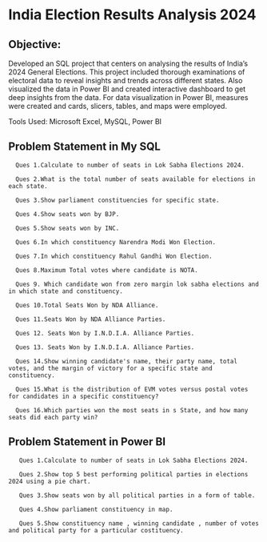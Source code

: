 # India Election Results Analysis 2024

## Objective:

Developed an SQL project that centers on analysing the results of India’s 2024 General Elections. This project included thorough examinations of electoral data to reveal insights and trends across different states. Also visualized the data in Power BI and created interactive dashboard to get deep insights from the data. For data visualization in Power BI, measures were created and cards, slicers, tables, and maps were employed.

Tools Used: Microsoft Excel, MySQL, Power BI

## Problem Statement in My SQL

      Ques 1.Calculate to number of seats in Lok Sabha Elections 2024.
      
      Ques 2.What is the total number of seats available for elections in each state.
      
      Ques 3.Show parliament constituencies for specific state.
      
      Ques 4.Show seats won by BJP.

      Ques 5.Show seats won by INC.
      
      Ques 6.In which constituency Narendra Modi Won Election.
      
      Ques 7.In which constituency Rahul Gandhi Won Election.
      
      Ques 8.Maximum Total votes where candidate is NOTA.
      
      Ques 9. Which candidate won from zero margin lok sabha elections and in which state and constituency.
      
      Ques 10.Total Seats Won by NDA Alliance.
      
      Ques 11.Seats Won by NDA Alliance Parties.
      
      Ques 12. Seats Won by I.N.D.I.A. Alliance Parties.
      
      Ques 13. Seats Won by I.N.D.I.A. Alliance Parties.
      
      Ques 14.Show winning candidate's name, their party name, total votes, and the margin of victory for a specific state and constituency.
      
      Ques 15.What is the distribution of EVM votes versus postal votes for candidates in a specific constituency?
      
      Ques 16.Which parties won the most seats in s State, and how many seats did each party win?


 ## Problem Statement in Power BI

       Ques 1.Calculate to number of seats in Lok Sabha Elections 2024.

       Ques 2.Show top 5 best performing political parties in elections 2024 using a pie chart.
      
       Ques 3.Show seats won by all political parties in a form of table.
      
       Ques 4.Show parliament constituency in map.

       Ques 5.Show constituency name , winning candidate , number of votes and political party for a particular costituency.
      

       
      

      



